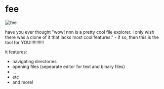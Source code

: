 # fee

![fee](https://github.com/user-attachments/assets/95f7ee08-e697-4a28-837e-df7705c64957)


have you ever thought "wow! nnn is a pretty cool file explorer. i only wish there was a clone of it that lacks most cool features." - if so, then this is the tool for YOU!!!!!!!!!!!

it features:
* navigating directories
* opening files (sepearate editor for text and binary files)
* ...
* etc
* and more!


